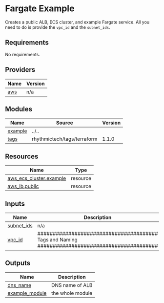 # Fargate Example
Creates a public ALB, ECS cluster, and example Fargate service. All you need to do is provide the `vpc_id` and the `subnet_ids`.

<!-- BEGINNING OF PRE-COMMIT-TERRAFORM DOCS HOOK -->
## Requirements

No requirements.

## Providers

| Name | Version |
|------|---------|
| <a name="provider_aws"></a> [aws](#provider\_aws) | n/a |

## Modules

| Name | Source | Version |
|------|--------|---------|
| <a name="module_example"></a> [example](#module\_example) | ../.. |  |
| <a name="module_tags"></a> [tags](#module\_tags) | rhythmictech/tags/terraform | 1.1.0 |

## Resources

| Name | Type |
|------|------|
| [aws_ecs_cluster.example](https://registry.terraform.io/providers/hashicorp/aws/latest/docs/resources/ecs_cluster) | resource |
| [aws_lb.public](https://registry.terraform.io/providers/hashicorp/aws/latest/docs/resources/lb) | resource |

## Inputs

| Name | Description | Type | Default | Required |
|------|-------------|------|---------|:--------:|
| <a name="input_subnet_ids"></a> [subnet\_ids](#input\_subnet\_ids) | n/a | `any` | n/a | yes |
| <a name="input_vpc_id"></a> [vpc\_id](#input\_vpc\_id) | ####################################### Tags and Naming ####################################### | `any` | n/a | yes |

## Outputs

| Name | Description |
|------|-------------|
| <a name="output_dns_name"></a> [dns\_name](#output\_dns\_name) | DNS name of ALB |
| <a name="output_example_module"></a> [example\_module](#output\_example\_module) | the whole module |
<!-- END OF PRE-COMMIT-TERRAFORM DOCS HOOK -->
